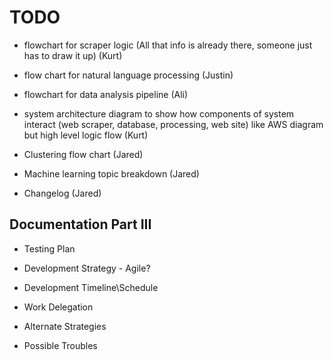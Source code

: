 # TODO
* flowchart for scraper logic (All that info is already there, someone just has to draw it up) (Kurt)

* flow chart for natural language processing (Justin) 

* flowchart for data analysis pipeline (Ali)

* system architecture diagram to show how components of system interact (web scraper, database,
processing, web site) like AWS diagram but high level logic flow  (Kurt)

* Clustering flow chart (Jared)

* Machine learning topic breakdown (Jared)

* Changelog (Jared)

## Documentation Part III

* Testing Plan

* Development Strategy - Agile? 

* Development Timeline\Schedule

* Work Delegation

* Alternate Strategies

* Possible Troubles
